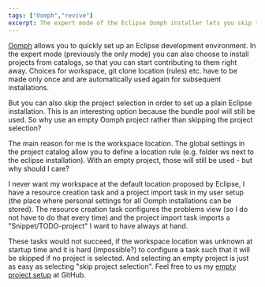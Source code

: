 ```yaml
---
tags: ["Oomph","revive"]
excerpt: The expert mode of the Eclipse Oomph installer lets you skip the project selection in order to materialize a plain Eclipse product. Read on if you want to know, why it may be better to install an empty project.
---
```

[Oomph](http://wiki.eclipse.org/Eclipse_Oomph_Installer) allows you to quickly set up an Eclipse development environment. In the expert mode (previously the only mode) you can also choose to install projects from catalogs, so that you can start contributing to them right away. Choices for workspace, git clone location (rules) etc. have to be made only once and are automatically used again for subsequent installations.

But you can also skip the project selection in order to set up a plain Eclipse installation. This is an interesting option because the bundle pool will still be used. So why use an empty Oomph project rather than skipping the project selection?

The main reason for me is the workspace location. The global settings in the project catalog allow you to define a location rule (e.g. folder ws next to the eclipse installation). With an empty project, those will still be used - but why should I care?

I never want my workspace at the default location proposed by Eclipse, I have a resource creation task and a project import task in my user setup (the place where personal settings for all Oomph installations can be stored). The resource creation task configures the problems view (so I do not have to do that every time) and the project import task imports a "Snippet/TODO-project" I want to have always at hand.

These tasks would not succeed, if the workspace location was unknown at startup time and it is hard (impossible?) to configure a task such that it will be skipped if no project is selected. And selecting an empty project is just as easy as selecting "skip project selection". Feel free to us my [empty project setup](https://raw.githubusercontent.com/nittka/oomph-playground/master/setups/setups/emptyProject.setup) at GitHub.